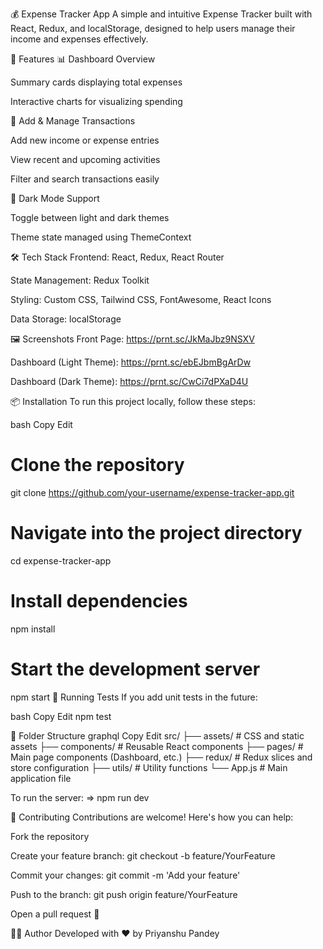 💰 Expense Tracker App
A simple and intuitive Expense Tracker built with React, Redux, and localStorage, designed to help users manage their income and expenses effectively.

🚀 Features
📊 Dashboard Overview

Summary cards displaying total expenses

Interactive charts for visualizing spending

💸 Add & Manage Transactions

Add new income or expense entries

View recent and upcoming activities

Filter and search transactions easily

🌙 Dark Mode Support

Toggle between light and dark themes

Theme state managed using ThemeContext

🛠️ Tech Stack
Frontend: React, Redux, React Router

State Management: Redux Toolkit

Styling: Custom CSS, Tailwind CSS, FontAwesome, React Icons

Data Storage: localStorage

🖼️ Screenshots
Front Page: https://prnt.sc/JkMaJbz9NSXV

Dashboard (Light Theme): https://prnt.sc/ebEJbmBgArDw

Dashboard (Dark Theme): https://prnt.sc/CwCi7dPXaD4U

📦 Installation
To run this project locally, follow these steps:

bash
Copy
Edit
# Clone the repository
git clone https://github.com/your-username/expense-tracker-app.git

# Navigate into the project directory
cd expense-tracker-app

# Install dependencies
npm install

# Start the development server
npm start
🧪 Running Tests
If you add unit tests in the future:

bash
Copy
Edit
npm test


📁 Folder Structure
graphql
Copy
Edit
src/
├── assets/               # CSS and static assets
├── components/           # Reusable React components
├── pages/                # Main page components (Dashboard, etc.)
├── redux/                # Redux slices and store configuration
├── utils/                # Utility functions
└── App.js                # Main application file


To run the server:
=> npm run dev

🤝 Contributing
Contributions are welcome! Here's how you can help:

Fork the repository

Create your feature branch: git checkout -b feature/YourFeature

Commit your changes: git commit -m 'Add your feature'

Push to the branch: git push origin feature/YourFeature

Open a pull request 🚀



🙋‍♂️ Author
Developed with ❤️ by Priyanshu Pandey
